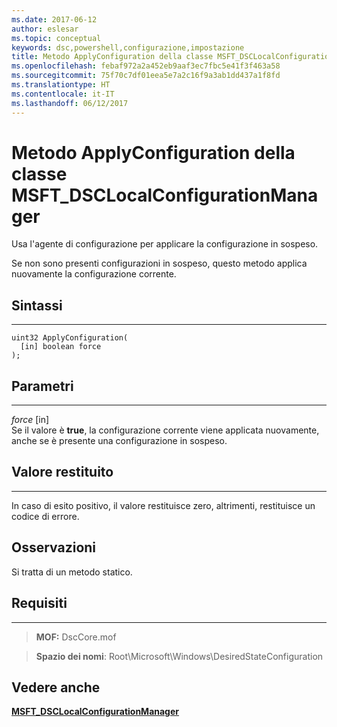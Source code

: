```yaml
---
ms.date: 2017-06-12
author: eslesar
ms.topic: conceptual
keywords: dsc,powershell,configurazione,impostazione
title: Metodo ApplyConfiguration della classe MSFT_DSCLocalConfigurationManager
ms.openlocfilehash: febaf972a2a452eb9aaf3ec7fbc5e41f3f463a58
ms.sourcegitcommit: 75f70c7df01eea5e7a2c16f9a3ab1dd437a1f8fd
ms.translationtype: HT
ms.contentlocale: it-IT
ms.lasthandoff: 06/12/2017
---
```

<a id="applyconfiguration-method-of-the-msftdsclocalconfigurationmanager-class" class="xliff"></a>
# Metodo ApplyConfiguration della classe MSFT_DSCLocalConfigurationManager

Usa l'agente di configurazione per applicare la configurazione in sospeso. 

Se non sono presenti configurazioni in sospeso, questo metodo applica nuovamente la configurazione corrente.


<a id="syntax" class="xliff"></a>
## Sintassi
------

```mof
uint32 ApplyConfiguration(
  [in] boolean force
);
```

<a id="parameters" class="xliff"></a>
## Parametri
----------

*force* \[in\]  
Se il valore è **true**, la configurazione corrente viene applicata nuovamente, anche se è presente una configurazione in sospeso.

<a id="return-value" class="xliff"></a>
## Valore restituito
------------

In caso di esito positivo, il valore restituisce zero, altrimenti, restituisce un codice di errore.

<a id="remarks" class="xliff"></a>
## Osservazioni

Si tratta di un metodo statico.

<a id="requirements" class="xliff"></a>
## Requisiti
------------
>**MOF:** DscCore.mof

>**Spazio dei nomi**: Root\Microsoft\Windows\DesiredStateConfiguration


<a id="see-also" class="xliff"></a>
## Vedere anche


[**MSFT_DSCLocalConfigurationManager**](msft-dsclocalconfigurationmanager.md)

 

 



